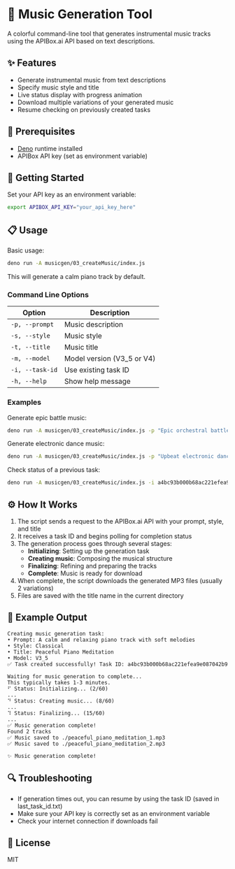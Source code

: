 # 🎵 Music Generation Tool

A colorful command-line tool that generates instrumental music tracks using the APIBox.ai API based on text descriptions.

## ✨ Features

- Generate instrumental music from text descriptions
- Specify music style and title
- Live status display with progress animation
- Download multiple variations of your generated music
- Resume checking on previously created tasks

## 🔧 Prerequisites

- [Deno](https://deno.com/) runtime installed
- APIBox API key (set as environment variable)

## 🚀 Getting Started

Set your API key as an environment variable:

```bash
export APIBOX_API_KEY="your_api_key_here"
```

## 📋 Usage

Basic usage:

```bash
deno run -A musicgen/03_createMusic/index.js
```

This will generate a calm piano track by default.

### Command Line Options

| Option | Description |
|--------|-------------|
| `-p, --prompt` | Music description |
| `-s, --style` | Music style |
| `-t, --title` | Music title |
| `-m, --model` | Model version (V3_5 or V4) |
| `-i, --task-id` | Use existing task ID |
| `-h, --help` | Show help message |

### Examples

Generate epic battle music:
```bash
deno run -A musicgen/03_createMusic/index.js -p "Epic orchestral battle music with drums and brass" -s "Cinematic" -t "Battle of the Ages"
```

Generate electronic dance music:
```bash
deno run -A musicgen/03_createMusic/index.js -p "Upbeat electronic dance music with a strong beat" -s "EDM" -t "Dance Floor Energy"
```

Check status of a previous task:
```bash
deno run -A musicgen/03_createMusic/index.js -i a4bc93b000b68ac221efea9e087042b9
```

## ⚙️ How It Works

1. The script sends a request to the APIBox.ai API with your prompt, style, and title
2. It receives a task ID and begins polling for completion status
3. The generation process goes through several stages:
   - **Initializing**: Setting up the generation task
   - **Creating music**: Composing the musical structure
   - **Finalizing**: Refining and preparing the tracks
   - **Complete**: Music is ready for download
4. When complete, the script downloads the generated MP3 files (usually 2 variations)
5. Files are saved with the title name in the current directory

## 📝 Example Output

```
Creating music generation task:
• Prompt: A calm and relaxing piano track with soft melodies
• Style: Classical
• Title: Peaceful Piano Meditation
• Model: V3_5
✅ Task created successfully! Task ID: a4bc93b000b68ac221efea9e087042b9

Waiting for music generation to complete...
This typically takes 1-3 minutes.
⠋ Status: Initializing... (2/60)
...
⠙ Status: Creating music... (8/60)
...
⠹ Status: Finalizing... (15/60)
...
✅ Music generation complete!
Found 2 tracks
✅ Music saved to ./peaceful_piano_meditation_1.mp3
✅ Music saved to ./peaceful_piano_meditation_2.mp3

✨ Music generation complete!
```

## 🔍 Troubleshooting

- If generation times out, you can resume by using the task ID (saved in last_task_id.txt)
- Make sure your API key is correctly set as an environment variable
- Check your internet connection if downloads fail

## 📄 License

MIT
